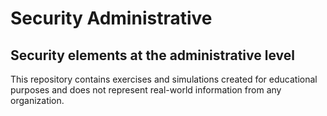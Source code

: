 # Security Administrative
## Security elements at the administrative level

This repository contains exercises and simulations created for educational purposes and does not represent real-world information from any organization.
